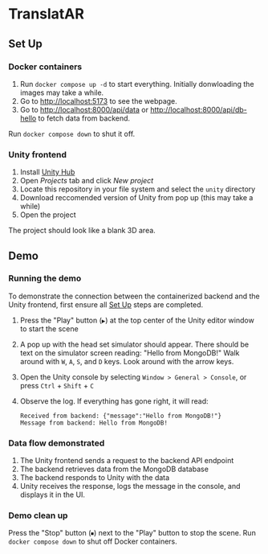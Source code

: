 # TranslatAR

## Set Up

### Docker containers

1. Run `docker compose up -d` to start everything. Initially donwloading the images may take a while.
2. Go to <http://localhost:5173> to see the webpage.
3. Go to <http://localhost:8000/api/data> or <http://localhost:8000/api/db-hello> to fetch data from backend.

Run `docker compose down` to shut it off.

### Unity frontend

1. Install [Unity Hub](https://docs.unity3d.com/hub/manual/InstallHub.html)
2. Open *Projects* tab and click *New project*
3. Locate this repository in your file system and select the `unity` directory
4. Download reccomended version of Unity from pop up (this may take a while)
5. Open the project

The project should look like a blank 3D area.

## Demo

### Running the demo

To demonstrate the connection between the containerized backend and the Unity frontend, first ensure all [Set Up](#set-up) steps are completed.

1. Press the "Play" button (`▶`) at the top center of the Unity editor window to start the scene
2. A pop up with the head set simulator should appear. There should be text on the simulator screen reading: "Hello from MongoDB!" Walk around with `W`, `A`, `S`, and `D` keys. Look around with the arrow keys.
3. Open the Unity console by selecting `Window > General > Console`, or press `Ctrl` + `Shift` + `C`
4. Observe the log. If everything has gone right, it will read:

    ```log
    Received from backend: {"message":"Hello from MongoDB!"}
    Message from backend: Hello from MongoDB!
    ```

### Data flow demonstrated

1. The Unity frontend sends a request to the backend API endpoint
2. The backend retrieves data from the MongoDB database
3. The backend responds to Unity with the data
4. Unity receives the response, logs the message in the console, and displays it in the UI.

### Demo clean up

Press the "Stop" button (`⏹`) next to the "Play" button to stop the scene.
Run `docker compose down` to shut off Docker containers.

